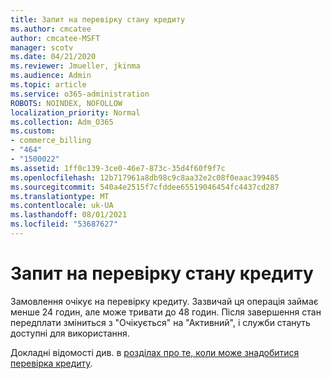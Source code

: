 ```yaml
---
title: Запит на перевірку стану кредиту
ms.author: cmcatee
author: cmcatee-MSFT
manager: scotv
ms.date: 04/21/2020
ms.reviewer: Jmueller, jkinma
ms.audience: Admin
ms.topic: article
ms.service: o365-administration
ROBOTS: NOINDEX, NOFOLLOW
localization_priority: Normal
ms.collection: Adm_O365
ms.custom:
- commerce_billing
- "464"
- "1500022"
ms.assetid: 1ff0c139-3ce0-46e7-873c-35d4f60f9f7c
ms.openlocfilehash: 12b717961a8db98c9c8aa32e2c08f0eaac399485
ms.sourcegitcommit: 540a4e2515f7cfddee65519046454fc4437cd287
ms.translationtype: MT
ms.contentlocale: uk-UA
ms.lasthandoff: 08/01/2021
ms.locfileid: "53687627"
---
```

# <a name="credit-check-status-request"></a>Запит на перевірку стану кредиту

Замовлення очікує на перевірку кредиту. Зазвичай ця операція займає менше 24 годин, але може тривати до 48 годин. Після завершення стан передплати зміниться з "Очікується" на "Активний", і служби стануть доступні для використання.

Докладні відомості див. в [розділах про те, коли може знадобитися перевірка кредиту](/microsoft-365/commerce/billing-and-payments/pay-for-your-subscription#pay-by-invoice-check-or-eft).

